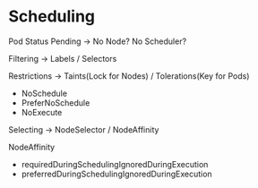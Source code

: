 # Scheduling

Pod Status Pending -> No Node? No Scheduler?

Filtering -> Labels / Selectors

Restrictions -> Taints(Lock for Nodes) / Tolerations(Key for Pods)
- NoSchedule
- PreferNoSchedule
- NoExecute

Selecting -> NodeSelector / NodeAffinity

NodeAffinity
- requiredDuringSchedulingIgnoredDuringExecution
- preferredDuringSchedulingIgnoredDuringExecution 
